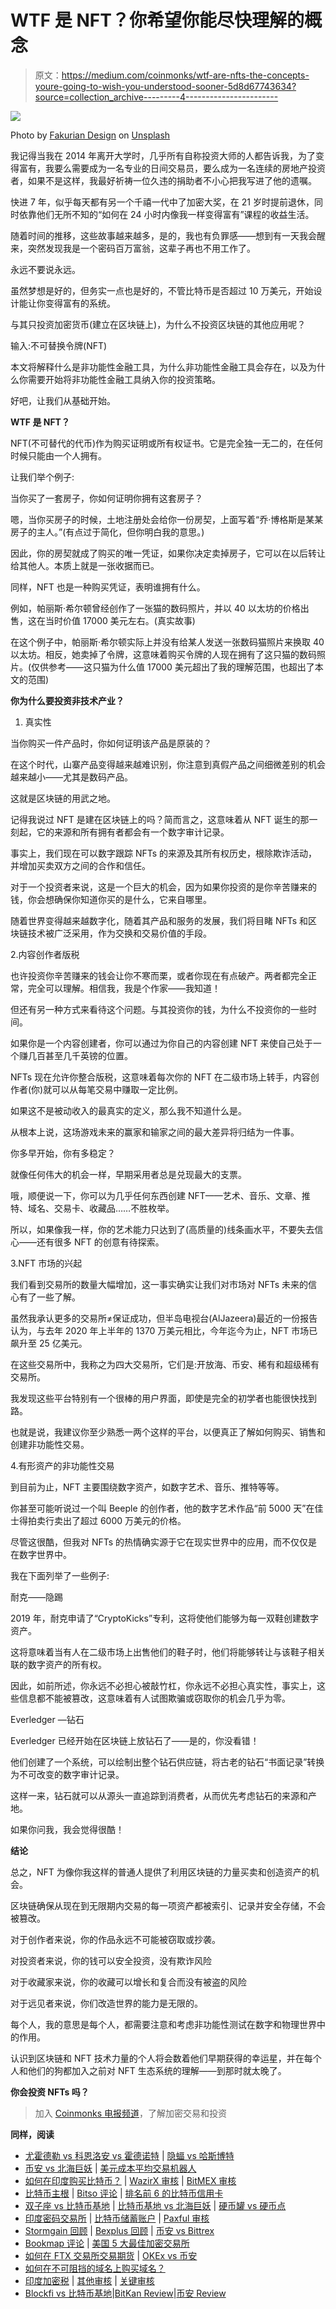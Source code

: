 # WTF 是 NFT？你希望你能尽快理解的概念

> 原文：<https://medium.com/coinmonks/wtf-are-nfts-the-concepts-youre-going-to-wish-you-understood-sooner-5d8d67743634?source=collection_archive---------4----------------------->

![](img/df94819ae128f5dae3a6778d769a1cb7.png)

Photo by [Fakurian Design](https://unsplash.com/@fakurian?utm_source=medium&utm_medium=referral) on [Unsplash](https://unsplash.com?utm_source=medium&utm_medium=referral)

我记得当我在 2014 年离开大学时，几乎所有自称投资大师的人都告诉我，为了变得富有，我要么需要成为一名专业的日间交易员，要么成为一名连续的房地产投资者，如果不是这样，我最好祈祷一位久违的捐助者不小心把我写进了他的遗嘱。

快进 7 年，似乎每天都有另一个千禧一代中了加密大奖，在 21 岁时提前退休，同时依靠他们无所不知的“如何在 24 小时内像我一样变得富有”课程的收益生活。

随着时间的推移，这些故事越来越多，是的，我也有负罪感——想到有一天我会醒来，突然发现我是一个密码百万富翁，这辈子再也不用工作了。

永远不要说永远。

虽然梦想是好的，但务实一点也是好的，不管比特币是否超过 10 万美元，开始设计能让你变得富有的系统。

与其只投资加密货币(建立在区块链上)，为什么不投资区块链的其他应用呢？

输入:不可替换令牌(NFT)

本文将解释什么是非功能性金融工具，为什么非功能性金融工具会存在，以及为什么你需要开始将非功能性金融工具纳入你的投资策略。

好吧，让我们从基础开始。

**WTF 是 NFT？**

NFT(不可替代的代币)作为购买证明或所有权证书。它是完全独一无二的，在任何时候只能由一个人拥有。

让我们举个例子:

当你买了一套房子，你如何证明你拥有这套房子？

嗯，当你买房子的时候，土地注册处会给你一份房契，上面写着“乔·博格斯是某某房子的主人。”(有点过于简化，但你明白我的意思。)

因此，你的房契就成了购买的唯一凭证，如果你决定卖掉房子，它可以在以后转让给其他人。本质上就是一张收据而已。

同样，NFT 也是一种购买凭证，表明谁拥有什么。

例如，帕丽斯·希尔顿曾经创作了一张猫的数码照片，并以 40 以太坊的价格出售，这在当时价值 17000 美元左右。(真实故事)

在这个例子中，帕丽斯·希尔顿实际上并没有给某人发送一张数码猫照片来换取 40 以太坊。相反，她卖掉了令牌，这意味着购买令牌的人现在拥有了这只猫的数码照片。(仅供参考——这只猫为什么值 17000 美元超出了我的理解范围，也超出了本文的范围)

**你为什么要投资非技术产业？**

1.  真实性

当你购买一件产品时，你如何证明该产品是原装的？

在这个时代，山寨产品变得越来越难识别，你注意到真假产品之间细微差别的机会越来越小——尤其是数码产品。

这就是区块链的用武之地。

记得我说过 NFT 是建在区块链上的吗？简而言之，这意味着从 NFT 诞生的那一刻起，它的来源和所有拥有者都会有一个数字审计记录。

事实上，我们现在可以数字跟踪 NFTs 的来源及其所有权历史，根除欺诈活动，并增加买卖双方之间的合作和信任。

对于一个投资者来说，这是一个巨大的机会，因为如果你投资的是你辛苦赚来的钱，你会想确保你知道你买的是什么，它来自哪里。

随着世界变得越来越数字化，随着其产品和服务的发展，我们将目睹 NFTs 和区块链技术被广泛采用，作为交换和交易价值的手段。

2.内容创作者版税

也许投资你辛苦赚来的钱会让你不寒而栗，或者你现在有点破产。两者都完全正常，完全可以理解。相信我，我是个作家——我知道！

但还有另一种方式来看待这个问题。与其投资你的钱，为什么不投资你的一些时间。

如果你是一个内容创建者，你可以通过为你自己的内容创建 NFT 来使自己处于一个赚几百甚至几千英镑的位置。

NFTs 现在允许你整合版税，这意味着每次你的 NFT 在二级市场上转手，内容创作者(你)就可以从每笔交易中赚取一定比例。

如果这不是被动收入的最真实的定义，那么我不知道什么是。

从根本上说，这场游戏未来的赢家和输家之间的最大差异将归结为一件事。

你多早开始，你有多稳定？

就像任何伟大的机会一样，早期采用者总是兑现最大的支票。

哦，顺便说一下，你可以为几乎任何东西创建 NFT——艺术、音乐、文章、推特、域名、交易卡、收藏品……不胜枚举。

所以，如果像我一样，你的艺术能力只达到了(高质量的)线条画水平，不要失去信心——还有很多 NFT 的创意有待探索。

3.NFT 市场的兴起

我们看到交易所的数量大幅增加，这一事实确实让我们对市场对 NFTs 未来的信心有了一些了解。

虽然我承认更多的交易所≠保证成功，但半岛电视台(AlJazeera)最近的一份报告认为，与去年 2020 年上半年的 1370 万美元相比，今年迄今为止，NFT 市场已飙升至 25 亿美元。

在这些交易所中，我称之为四大交易所，它们是:开放海、币安、稀有和超级稀有交易所。

我发现这些平台特别有一个很棒的用户界面，即使是完全的初学者也能很快找到路。

也就是说，我建议你至少熟悉一两个这样的平台，以便真正了解如何购买、销售和创建非功能性交易。

4.有形资产的非功能性交易

到目前为止，NFT 主要围绕数字资产，如数字艺术、音乐、推特等等。

你甚至可能听说过一个叫 Beeple 的创作者，他的数字艺术作品“前 5000 天”在佳士得拍卖行卖出了超过 6000 万美元的价格。

尽管这很酷，但我对 NFTs 的热情确实源于它在现实世界中的应用，而不仅仅是在数字世界中。

我在下面列举了一些例子:

耐克——隐踢

2019 年，耐克申请了“CryptoKicks”专利，这将使他们能够为每一双鞋创建数字资产。

这将意味着当有人在二级市场上出售他们的鞋子时，他们将能够转让与该鞋子相关联的数字资产的所有权。

因此，如前所述，你永远不必担心被敲竹杠，你永远不必担心真实性，事实上，这些信息都不能被篡改，这意味着有人试图欺骗或窃取你的机会几乎为零。

Everledger —钻石

Everledger 已经开始在区块链上放钻石了——是的，你没看错！

他们创建了一个系统，可以绘制出整个钻石供应链，将古老的钻石“书面记录”转换为不可改变的数字审计记录。

这样一来，钻石就可以从源头一直追踪到消费者，从而优先考虑钻石的来源和产地。

如果你问我，我会觉得很酷！

**结论**

总之，NFT 为像你我这样的普通人提供了利用区块链的力量买卖和创造资产的机会。

区块链确保从现在到无限期内交易的每一项资产都被索引、记录并安全存储，不会被篡改。

对于创作者来说，你的作品永远不可能被窃取或抄袭。

对投资者来说，你的钱可以安全投资，没有欺诈风险

对于收藏家来说，你的收藏可以增长和复合而没有被盗的风险

对于远见者来说，你们改造世界的能力是无限的。

每个人，我的意思是每个人，都需要注意和考虑非功能性测试在数字和物理世界中的作用。

认识到区块链和 NFT 技术力量的个人将会数着他们早期获得的幸运星，并在每个人和他们的狗都加入之前对 NFT 生态系统的理解——到那时就太晚了。

**你会投资 NFTs 吗？**

> 加入 [Coinmonks 电报频道](https://t.me/coincodecap)，了解加密交易和投资

**同样，阅读**

*   [尤霍德勒 vs 科恩洛安 vs 霍德诺特](/coinmonks/youhodler-vs-coinloan-vs-hodlnaut-b1050acde55a) | [隐蝠 vs 哈斯博特](https://blog.coincodecap.com/cryptohopper-vs-haasbot)
*   [币安 vs 北海巨妖](https://blog.coincodecap.com/binance-vs-kraken) | [美元成本平均交易机器人](https://blog.coincodecap.com/pionex-dca-bot)
*   [如何在印度购买比特币？](/coinmonks/buy-bitcoin-in-india-feb50ddfef94) | [WazirX 审核](/coinmonks/wazirx-review-5c811b074f5b) | [BitMEX 审核](https://blog.coincodecap.com/bitmex-review)
*   [比特币主根](https://blog.coincodecap.com/bitcoin-taproot) | [Bitso 评论](https://blog.coincodecap.com/bitso-review) | [排名前 6 的比特币信用卡](/coinmonks/bitcoin-credit-card-bc8ab6f377c6)
*   [双子座 vs 比特币基地](https://blog.coincodecap.com/gemini-vs-coinbase) | [比特币基地 vs 北海巨妖](https://blog.coincodecap.com/kraken-vs-coinbase) | [硬币罐 vs 硬币点](https://blog.coincodecap.com/coinspot-vs-coinjar)
*   [印度密码交易所](/coinmonks/bitcoin-exchange-in-india-7f1fe79715c9) | [比特币储蓄账户](/coinmonks/bitcoin-savings-account-e65b13f92451) | [Paxful 审核](/coinmonks/paxful-review-4daf2354ab70)
*   [Stormgain 回顾](https://blog.coincodecap.com/stormgain-review) | [Bexplus 回顾](https://blog.coincodecap.com/bexplus-review) | [币安 vs Bittrex](https://blog.coincodecap.com/binance-vs-bittrex)
*   [Bookmap 评论](https://blog.coincodecap.com/bookmap-review-2021-best-trading-software) | [美国 5 大最佳加密交易所](https://blog.coincodecap.com/crypto-exchange-usa)
*   [如何在 FTX 交易所交易期货](https://blog.coincodecap.com/ftx-futures-trading) | [OKEx vs 币安](https://blog.coincodecap.com/okex-vs-binance)
*   [如何在不可阻挡的域名上购买域名？](https://blog.coincodecap.com/buy-domain-on-unstoppable-domains)
*   [印度加密税](https://blog.coincodecap.com/crypto-tax-india) | [其他审核](https://blog.coincodecap.com/altfins-review) | [关键审核](/coinmonks/prokey-review-26611173c13c)
*   [Blockfi vs 比特币基地](https://blog.coincodecap.com/blockfi-vs-coinbase)|[BitKan Review](https://blog.coincodecap.com/bitkan-review)|[币安 Review](/coinmonks/binance-review-ee10d3bf3b6e)